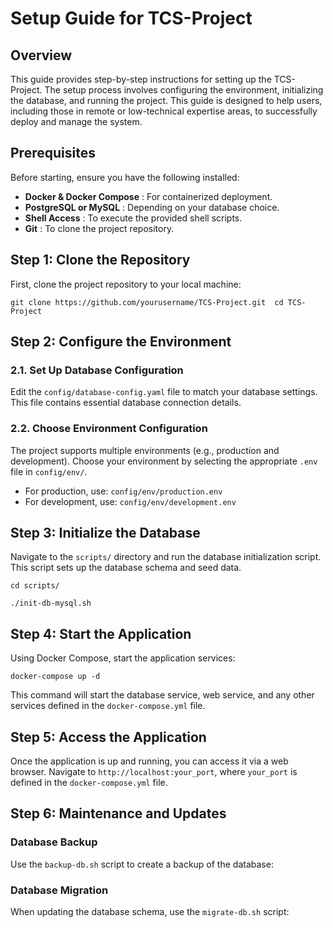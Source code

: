 
# Setup Guide for TCS-Project

## Overview

This guide provides step-by-step instructions for setting up the TCS-Project. The setup process involves configuring the environment, initializing the database, and running the project. This guide is designed to help users, including those in remote or low-technical expertise areas, to successfully deploy and manage the system.

## Prerequisites

Before starting, ensure you have the following installed:

* **Docker & Docker Compose** : For containerized deployment.
* **PostgreSQL or MySQL** : Depending on your database choice.
* **Shell Access** : To execute the provided shell scripts.
* **Git** : To clone the project repository.

## Step 1: Clone the Repository

First, clone the project repository to your local machine:

`git clone https://github.com/yourusername/TCS-Project.git 
cd TCS-Project `


## Step 2: Configure the Environment

### 2.1. Set Up Database Configuration

Edit the `config/database-config.yaml` file to match your database settings. This file contains essential database connection details.


### 2.2. Choose Environment Configuration

The project supports multiple environments (e.g., production and development). Choose your environment by selecting the appropriate `.env` file in `config/env/`.

* For production, use: `config/env/production.env`
* For development, use: `config/env/development.env`

## Step 3: Initialize the Database

Navigate to the `scripts/` directory and run the database initialization script. This script sets up the database schema and seed data.

`cd scripts/`

` ./init-db-mysql.sh `

## Step 4: Start the Application

Using Docker Compose, start the application services:

`docker-compose up -d`

This command will start the database service, web service, and any other services defined in the `docker-compose.yml` file.

## Step 5: Access the Application

Once the application is up and running, you can access it via a web browser. Navigate to `http://localhost:your_port`, where `your_port` is defined in the `docker-compose.yml` file.

## Step 6: Maintenance and Updates

### Database Backup

Use the `backup-db.sh` script to create a backup of the database:

### Database Migration

When updating the database schema, use the `migrate-db.sh` script:
